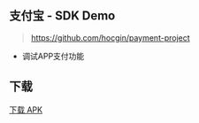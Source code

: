 ## 支付宝 - SDK Demo
> https://github.com/hocgin/payment-project
- 调试APP支付功能

## 下载
[下载 APK](https://github.com/hocgin/payment-android-sample/releases)
